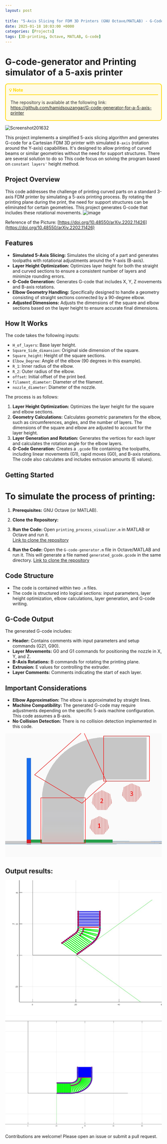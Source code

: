 ```yaml
---
layout: post

title: "5-Axis Slicing for FDM 3D Printers (GNU Octave/MATLAB) - G-Code Generation"
date: 2025-01-18 10:03:00 +0000
categories: [Projects]
tags: [3D-printing, Octave, MATLAB, G-code]
---
```

# G-code-generator and Printing simulator of a 5-axis printer


<div style="border: 2px solid #ffd700; background: #fffbe6; border-radius: 8px; padding: 10px; margin: 10px 0;">
  <h4 style="margin: 0 0 10px 0; color: #ffd700; border-bottom: 2px solid #ffd700; padding-bottom: 5px;">
    💡 Note
  </h4>
  <div style="padding: 5px; color: #333;">
    The repository is available at the following link: <a href="https://github.com/hamidsouzangar/G-code-generator-for-a-5-axis-printer" target="_blank">https://github.com/hamidsouzangar/G-code-generator-for-a-5-axis-printer</a>
  </div>
</div>

![Screenshot201632](https://github.com/user-attachments/assets/95ffe556-f8ff-4060-8a9c-9c90e08f55b3)

This project implements a simplified 5-axis slicing algorithm and generates G-code for a Cartesian FDM 3D printer with simulated `B-axis` (rotation around the Y-axis) capabilities. It's designed to allow printing of curved beams or similar geometries without the need for support structures. There are several solution to do so This code focus on solving the program based on `constant layers'` height method. 

## Project Overview

This code addresses the challenge of printing curved parts on a standard 3-axis FDM printer by simulating a 5-axis printing process. By rotating the printing plane during the print, the need for support structures can be eliminated for certain geometries. This project generates G-code that includes these rotational movements.
![image](https://github.com/user-attachments/assets/2fb1fb38-16f0-4dbf-99fc-1309ef098749)

Reference of the Picture: [https://doi.org/10.48550/arXiv.2202.11426](https://doi.org/10.48550/arXiv.2202.11426)
## Features

*   **Simulated 5-Axis Slicing:** Simulates the slicing of a part and generates toolpaths with rotational adjustments around the Y-axis (B-axis).
*   **Layer Height Optimization:** Optimizes layer height for both the straight and curved sections to ensure a consistent number of layers and minimize rounding errors.
*   **G-Code Generation:** Generates G-code that includes X, Y, Z movements and B-axis rotations.
*   **Elbow Geometry Handling:** Specifically designed to handle a geometry consisting of straight sections connected by a 90-degree elbow.
*   **Adjusted Dimensions:** Adjusts the dimensions of the square and elbow sections based on the layer height to ensure accurate final dimensions.

## How It Works

The code takes the following inputs:

*   `H_of_layers`: Base layer height.
*   `Square_Side_dimansion`: Original side dimension of the square.
*   `Square_height`: Height of the square sections.
*   `Elbow_Degree`: Angle of the elbow (90 degrees in this example).
*   `R_1`: Inner radius of the elbow.
*   `R_2`: Outer radius of the elbow.
*   `offset`: Initial offset of the print bed.
*   `filament_diameter`: Diameter of the filament.
*   `nozzle_diameter`: Diameter of the nozzle.

The process is as follows:

1.  **Layer Height Optimization:** Optimizes the layer height for the square and elbow sections.
2.  **Geometry Calculations:** Calculates geometric parameters for the elbow, such as circumferences, angles, and the number of layers. The dimensions of the square and elbow are adjusted to account for the layer height.
3.  **Layer Generation and Rotation:** Generates the vertices for each layer and calculates the rotation angle for the elbow layers.
4.  **G-Code Generation:** Creates a `.gcode` file containing the toolpaths, including linear movements (G1), rapid moves (G0), and B-axis rotations. The code also calculates and includes extrusion amounts (E values).

## Getting Started
# To simulate the process of printing: 
1.  **Prerequisites:** GNU Octave (or MATLAB).
2.  **Clone the Repository:**
3. **Run the Code:** Open `printing_process_visualizer.m` in MATLAB or Octave and run it.  
[Link to clone the repository](https://github.com/hamidsouzangar/G-code-generator-for-a-5-axis-printer)



4.  **Run the Code:** Open the `G-code-generator.m` file in Octave/MATLAB and run it. This will generate a file named `generated_gcode.gcode` in the same directory. [Link to clone the repository](https://github.com/hamidsouzangar/G-code-generator-for-a-5-axis-printer)

## Code Structure

*   The code is contained within two `.m` files.
*   The code is structured into logical sections: input parameters, layer height optimization, elbow calculations, layer generation, and G-code writing.

## G-Code Output

The generated G-code includes:

*   **Header:** Contains comments with input parameters and setup commands (G21, G90).
*   **Layer Movements:** G0 and G1 commands for positioning the nozzle in X, Y, and Z.
*   **B-Axis Rotations:** B commands for rotating the printing plane.
*   **Extrusion:** E values for controlling the extruder.
*   **Layer Comments:** Comments indicating the start of each layer.


## Important Considerations

*   **Elbow Approximation:** The elbow is approximated by straight lines.
*   **Machine Compatibility:** The generated G-code may require adjustments depending on the specific 5-axis machine configuration. This code assumes a B-axis.
*   **No Collision Detection:** There is no collision detection implemented in this code.

![The question](assets/img/01MAAM.jpg)

## Output results: 
![OutPut-1](assets/img/02MAAM.jpg)
![OutPut-2](assets/img/03MAAM.jpg)
Contributions are welcome! Please open an issue or submit a pull request.


